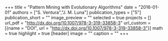 +++
title = "Pattern Mining with Evolutionary Algorithms"
date = "2016-01-01"
authors = ["S. Ventura","J. M. Luna"]
publication_types = ["5"]
publication_short = ""
image_preview = ""
selected = true
projects = []
url_pdf = "http://dx.doi.org/10.1007/978-3-319-33858-3"
url_custom = [{name = "DOI", url = "http://dx.doi.org/10.1007/978-3-319-33858-3"}]
math = true
highlight = true
[header]
image = ""
caption = ""
+++

